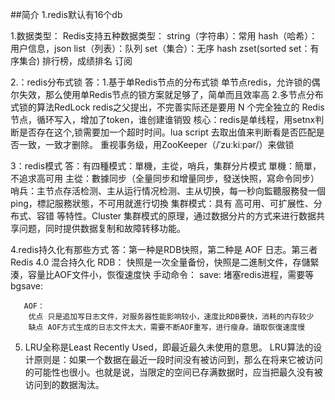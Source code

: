 ##简介
1.redis默认有16个db

1.数据类型：
Redis支持五种数据类型：
string（字符串）：常用
hash（哈希）：用户信息，json
list（列表）：队列
set（集合）：无序 hash
zset(sorted set：有序集合) 排行榜，成绩排名
订阅

2.：redis分布式锁
   答：1.基于单Redis节点的分布式锁
     单节点redis，允许锁的偶尔失效，那么使用单Redis节点的锁方案就足够了，简单而且效率高
     2.多节点分布式锁的算法RedLock
     redis之父提出，不完善实际还是要用 N 个完全独立的 Redis 节点，循环写入，增加了token，谁创建谁销毁
     核心：redis是单线程，用setnx判断是否存在这个,锁需要加一个超时时间。lua script 去取出值来判断看是否匹配是否一致，一致才删除。
     重视事务级，用ZooKeeper（/ˈzuːkiːpər/）来做锁
  
3：redis模式
   答：有四種模式：單機，主從，哨兵，集群分片模式
       單機：簡單，不追求高可用
       主從：數據同步（全量同步和增量同步，發送快照，寫命令同步）
       哨兵：主节点存活检测、主从运行情况检测、主从切换，每一秒向監聽服務發一個ping，標記服務狀態，不可用就進行切換
       集群模式：具有 高可用、可扩展性、分布式、容错 等特性。Cluster 集群模式的原理，通过数据分片的方式来进行数据共享问题，同时提供数据复制和故障转移功能。
  
 4.redis持久化有那些方式
   答：第一种是RDB快照，第二种是 AOF 日志。第三者 Redis 4.0 混合持久化
       RDB：
       快照是一次全量备份，快照是二進制文件，存儲緊湊，容量比AOF文件小，恢復速度快
       手动命令：
       save:
       堵塞redis进程，需要等
       bgsave:
       
       AOF：
        优点 只是追加写日志文件，对服务器性能影响较小，速度比RDB要快，消耗的内存较少
        缺点 AOF方式生成的日志文件太大，需要不断AOF重写，进行瘦身。讀取恢復速度慢
 
 5. LRU全称是Least Recently Used，即最近最久未使用的意思。 
   LRU算法的设计原则是：如果一个数据在最近一段时间没有被访问到，那么在将来它被访问的可能性也很小。也就是说，当限定的空间已存满数据时，应当把最久没有被访问到的数据淘汰。      
